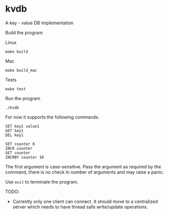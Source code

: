 # kvdb
A key - value DB implementation

Build the program

Linux
```
make build
```

Mac
```
make build_mac
```

Tests
```
make test
```

Run the program
```
./kvdb
```

For now it supports the following commands.
```
SET key1 value1
GET key1
DEL key1
```
```aidl
SET counter 0
INCR counter
GET counter
INCRBY counter 10
```
The first argument is case-sensitive. Pass the argument as required by the command, there is no check in number of 
arguments and may raise a panic.

Use `exit` to terminate the program.

TODO:
- Currently only one client can connect. It should move to a centralized server which needs to have thread safe write/update operations.
